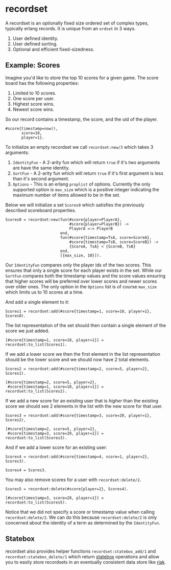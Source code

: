 recordset
=========

A recordset is an optionally fixed size ordered set of complex types,
typically erlang records.  It is unique from an ``ordset`` in 3 ways.

 1. User defined identity.
 2. User defined sorting.
 3. Optional and efficient fixed-sizedness.


Example: Scores
---------------

Imagine you'd like to store the top 10 scores for a given game.  The score
board has the following properties:

 1. Limited to 10 scores.
 2. One score per user.
 4. Highest score wins.
 3. Newest score wins.

So our record contains a timestamp, the score, and the uid of the
player.

    #score{timestamp=now(),
           score=10,
           player=1}.


To initialize an empty recordset we call ``recordset:new/3`` which takes 3
arguments:

 1. ``IdentityFun`` - A 2-arity fun which will return ``true`` if it's two
arguments are have the same identity.
 2. ``SortFun`` - A 2-arity fun which will return ``true`` if it's first
argument is less than it's second argument.
 3. ``Options`` - This is an erlang ``proplist`` of options.  Currently the
only supported option is ``max_size`` which is a positive integer indicating
the maximum number of items allowed to be in the set.

Below we will initialize a set ``Scores0`` which satisfies the previously
described scoreboard properties.

    Scores0 = recordset:new(fun(#score{player=PlayerA},
                                #score{player=PlayerB}) ->
                                PlayerA =:= PlayerB
                            end,
                            fun(#score{timestamp=TsA, score=ScoreA},
                                #score{timestamp=TsB, score=ScoreB}) ->
                                {ScoreA, TsA} < {ScoreB, TsB}
                            end,
                            [{max_size, 10}]).

Our ``IdentityFun`` compares only the player ids of the two scores.  This
ensures that only a single score for each player exists in the set.  While our
``SortFun`` compares both the timestamp values and the score values ensuring
that higher scores will be preferred over lower scores and newer scores over
older ones.  The only option in the ``Options`` list is of course ``max_size``
which limits us to 10 scores at a time.

And add a single element to it:

    Scores1 = recordset:add(#score{timestamp=1, score=10, player=1}, Scores0).

The list representation of the set should then contain a single element of the
score we just added.

    [#score{timestamp=1, score=10, player=1}] = recordset:to_list(Scores1).

If we add a lower score we then the first element in the list representation
should be the lower score and we should now have 2 total elements.

    Scores2 = recordset:add(#score{timestamp=2, score=5, player=2}, Scores1).

    [#score{timestamp=2, score=5, player=2},
     #score{timestamp=1, score=10, player=1}] = recordset:to_list(Scores2).

If we add a new score for an existing user that is _higher_ than the existing
score we should see 2 elements in the list with the new score for that user.

    Scores3 = recordset:add(#score{timestamp=3, score=20, player=1}, Scores2),

    [#score{timestamp=2, score=5, player=2},
     #score{timestamp=3, score=20, player=1}] = recordset:to_list(Scores3).

And if we add a lower score for an existing user:

    Scores4 = recordset:add(#score{timestamp=4, score=1, player=2}, Scores3).

    Scores4 = Scores3.

You may also remove scores for a user with ``recordset:delete/2``.

    Scores5 = recordset:delete(#score{player=2}, Scores4).

    [#score{timestamp=3, score=20, player=1}] = recordset:to_list(Scores5).

Notice that we did not specify a score or timestamp value when calling
``recordset:delete/2``.  We can do this because ``recordset:delete/2`` is only
concerned about the identity of a term as determined by the ``IdentityFun``.


Statebox
--------

recordset also provides helper functions ``recordset:statebox_add/1`` and
``recordset:statebox_delete/1`` which return [statebox] operations and allow
you to easily store recordsets in an eventually consistent data store like
[riak].

[statebox]: https://github.com/mochi/statebox
[riak]: http://www.basho.com/products_riak_overview.php
